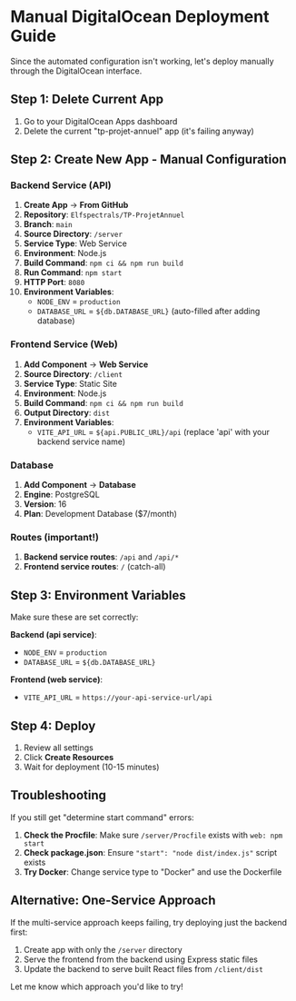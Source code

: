 # Manual DigitalOcean Deployment Guide

Since the automated configuration isn't working, let's deploy manually through the DigitalOcean interface.

## Step 1: Delete Current App

1. Go to your DigitalOcean Apps dashboard
2. Delete the current "tp-projet-annuel" app (it's failing anyway)

## Step 2: Create New App - Manual Configuration

### Backend Service (API)

1. **Create App** → **From GitHub**
2. **Repository**: `Elfspectrals/TP-ProjetAnnuel`
3. **Branch**: `main`
4. **Source Directory**: `/server`
5. **Service Type**: Web Service
6. **Environment**: Node.js
7. **Build Command**: `npm ci && npm run build`
8. **Run Command**: `npm start`
9. **HTTP Port**: `8080`
10. **Environment Variables**:
    - `NODE_ENV` = `production`
    - `DATABASE_URL` = `${db.DATABASE_URL}` (auto-filled after adding database)

### Frontend Service (Web)

1. **Add Component** → **Web Service**
2. **Source Directory**: `/client`
3. **Service Type**: Static Site
4. **Environment**: Node.js
5. **Build Command**: `npm ci && npm run build`
6. **Output Directory**: `dist`
7. **Environment Variables**:
   - `VITE_API_URL` = `${api.PUBLIC_URL}/api` (replace 'api' with your backend service name)

### Database

1. **Add Component** → **Database**
2. **Engine**: PostgreSQL
3. **Version**: 16
4. **Plan**: Development Database ($7/month)

### Routes (important!)

1. **Backend service routes**: `/api` and `/api/*`
2. **Frontend service routes**: `/` (catch-all)

## Step 3: Environment Variables

Make sure these are set correctly:

**Backend (api service)**:

- `NODE_ENV` = `production`
- `DATABASE_URL` = `${db.DATABASE_URL}`

**Frontend (web service)**:

- `VITE_API_URL` = `https://your-api-service-url/api`

## Step 4: Deploy

1. Review all settings
2. Click **Create Resources**
3. Wait for deployment (10-15 minutes)

## Troubleshooting

If you still get "determine start command" errors:

1. **Check the Procfile**: Make sure `/server/Procfile` exists with `web: npm start`
2. **Check package.json**: Ensure `"start": "node dist/index.js"` script exists
3. **Try Docker**: Change service type to "Docker" and use the Dockerfile

## Alternative: One-Service Approach

If the multi-service approach keeps failing, try deploying just the backend first:

1. Create app with only the `/server` directory
2. Serve the frontend from the backend using Express static files
3. Update the backend to serve built React files from `/client/dist`

Let me know which approach you'd like to try!
